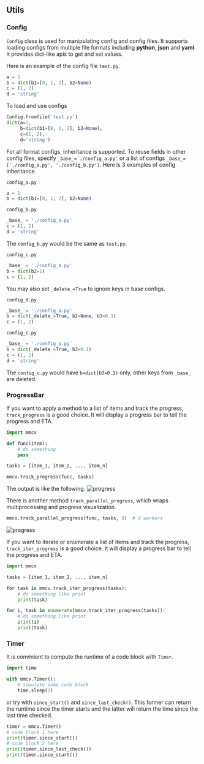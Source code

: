 ## Utils

### Config

`Config` class is used for manipulating config and config files. It supports
loading configs from multiple file formats including **python**, **json** and **yaml**.
It provides dict-like apis to get and set values.

Here is an example of the config file `test.py`.

```python
a = 1
b = dict(b1=[0, 1, 2], b2=None)
c = (1, 2)
d = 'string'
```

To load and use configs

```python
Config.fromfile('test.py')
dict(a=1,
     b=dict(b1=[0, 1, 2], b2=None),
     c=(1, 2),
     d='string')
```

For all format configs, inheritance is supported. To reuse fields in other config files,
specify `_base_='./config_a.py'` or a list of configs `_base_=['./config_a.py', './config_b.py']`.
Here is 3 examples of config inheritance.

`config_a.py`
```python
a = 1
b = dict(b1=[0, 1, 2], b2=None)
```
`config_b.py`
```python
_base_ = './config_a.py'
c = (1, 2)
d = 'string'
```
The `config_b.py` would be the same as `test.py`.

`config_c.py`
```python
_base_ = './config_a.py'
b = dict(b2=1)
c = (1, 2)
```

You may also set `_delete_=True` to ignore keys in base configs.

`config_d.py`
```python
_base_ = './config_a.py'
b = dict(_delete_=True, b2=None, b3=0.1)
c = (1, 2)
```

`config_c.py`
```python
_base_ = './config_a.py'
b = dict(_delete_=True, b3=0.1)
c = (1, 2)
d = 'string'
```
The `config_c.py` would have `b=dict(b3=0.1)` only, other keys from `_base_` are deleted.

### ProgressBar

If you want to apply a method to a list of items and track the progress, `track_progress`
is a good choice. It will display a progress bar to tell the progress and ETA.

```python
import mmcv

def func(item):
    # do something
    pass

tasks = [item_1, item_2, ..., item_n]

mmcv.track_progress(func, tasks)
```

The output is like the following.
![progress](_static/progress.gif)

There is another method `track_parallel_progress`, which wraps multiprocessing and
progress visualization.

```python
mmcv.track_parallel_progress(func, tasks, 8)  # 8 workers
```

![progress](_static/parallel_progress.gif)

If you want to iterate or enumerate a list of items and track the progress, `track_iter_progress`
is a good choice. It will display a progress bar to tell the progress and ETA.

```python
import mmcv

tasks = [item_1, item_2, ..., item_n]

for task in mmcv.track_iter_progress(tasks):
    # do something like print
    print(task)

for i, task in enumerate(mmcv.track_iter_progress(tasks)):
    # do something like print
    print(i)
    print(task)
```



### Timer

It is convinient to compute the runtime of a code block with `Timer`.

```python
import time

with mmcv.Timer():
    # simulate some code block
    time.sleep(1)
```

or try with `since_start()` and `since_last_check()`. This former can
return the runtime since the timer starts and the latter will return the time
since the last time checked.

```python
timer = mmcv.Timer()
# code block 1 here
print(timer.since_start())
# code block 2 here
print(timer.since_last_check())
print(timer.since_start())
```
